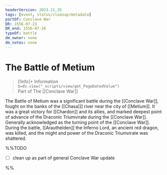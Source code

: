```yaml
---
headerVersion: 2023.11.25
tags: [event, status/cleanup/metadata]
partOf: Conclave War
DR: 1556-07-23
DR_end: 1556-07-26
typeOf: battle
dm_owner: none
dm_notes: none
---
```

# The Battle of Metium
>[!info]+ Information  
> `$=dv.view("_scripts/view/get_PageDatedValue")`  
> Part of The [[Conclave War]]

The Battle of Metium was a significant battle during the [[Conclave War]], fought on the banks of the [[Chasa]]] river near the city of [[Metium]]. It was a great victory for [[Chardon]] and its allies, and marked deepest point of advance of the Draconic Triumvirate during the [[Conclave War]]. Generally acknowledged as the turning point of the [[Conclave War]]. During the battle, [[Arauthelden]] the Inferno Lord, an ancient red dragon, was killed, and the might and power of the Draconic Triumvirate was shattered. 

%%TODO

- [ ] clean up as part of general Conclave War update

%%